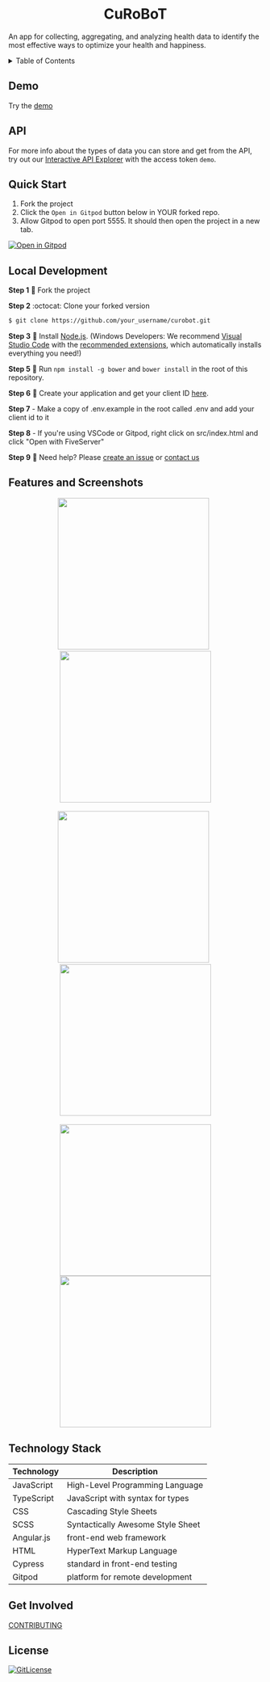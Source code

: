 <!-- PROJECT TITLE -->
<h1 align="center">CuRoBoT</h1>

An app for collecting, aggregating, and analyzing health data to identify the most effective ways to optimize your health and happiness. 

<details>
<summary>Table of Contents</summary>

- [Project Demo](#demo)
- [API](#api)
- [Features and Screenshots](#features-and-screenshots)
- [Technology Stack](#technology-stack)
- [Local Development](#local-development)
- [Getting Involved](#get-involved)
- [License](#license)

</details>

## Demo

Try the [demo](https://app.curedao.org)

## API

For more info about the types of data you can store and get from the API, try out our
[Interactive API Explorer](https://curedao.readme.io) with the access token `demo`.

## Quick Start

1. Fork the project
2. Click the `Open in Gitpod` button below in YOUR forked repo.
3. Allow Gitpod to open port 5555.  It should then open the project in a new tab. 

[![Open in Gitpod](https://camo.githubusercontent.com/1eb1ddfea6092593649f0117f7262ffa8fbd3017/68747470733a2f2f676974706f642e696f2f627574746f6e2f6f70656e2d696e2d676974706f642e737667)](https://gitpod-referer.now.sh/api/gitpod-referer-redirect)

## Local Development

**Step 1** 
:wrench: Fork the project

**Step 2**
:octocat: Clone your forked version

```bash
$ git clone https://github.com/your_username/curobot.git
```

**Step 3**
:hammer: Install [Node.js](http://nodejs.org/).  (Windows Developers: We recommend [Visual Studio Code](https://code.visualstudio.com/) with the [recommended extensions](.vscode/extensions.json), which automatically installs everything you need!)

**Step 5**
 :running: Run `npm install -g bower` and `bower install` in the root of this repository.

**Step 6**
:ticket: Create your application and get your client ID [here](https://builder.quantimo.do).

**Step 7** -
Make a copy of .env.example in the root called .env and add your client id to it

**Step 8** -
If you're using VSCode or Gitpod, right click on src/index.html and click "Open with FiveServer"

**Step 9**
 :raising_hand: Need help?  Please [create an issue](/issues) or [contact us](http://help.quantimo.do)
 
 ## Features and Screenshots

<p align="center">
<img src="src/img/screenshots/history-screenshot.jpg" width="300">
&nbsp
<img src="src/img/screenshots/import-data-Screenshot.jpg" width="300">
<br><br>
<img src="src/img/screenshots/bar-chart-screenshot.jpg" width="300">
&nbsp
<img src="src/img/screenshots/predictors-screenshot.jpg" width="300">
<br><br>
<img src="src/img/screenshots/reminder-inbox-screenshot.jpg" width="300">
<img src="src/img/screenshots/notifications-screenshot.png" width="300">
</p>

## Technology Stack

| Technology | Description                       |
|------------|-----------------------------------|
| JavaScript | High-Level Programming Language   |
| TypeScript | JavaScript with syntax for types  |
| CSS        | Cascading Style Sheets            |
| SCSS       | Syntactically Awesome Style Sheet |
| Angular.js | front-end web framework           |
| HTML       | HyperText Markup Language         |
| Cypress    | standard in front-end testing     |
| Gitpod     | platform for remote development   |

## Get Involved

[CONTRIBUTING](https://www.curedao.org/join-us)

## License

[![GitLicense](https://img.shields.io/badge/License-GNU-blue.svg)](https://github.com/cure-dao/curobot/blob/develop/LICENSE.md)
